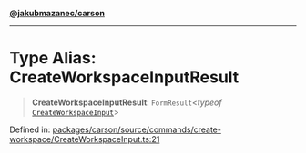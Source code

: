 [**@jakubmazanec/carson**](../README.md)

---

# Type Alias: CreateWorkspaceInputResult

> **CreateWorkspaceInputResult**: `FormResult`\<_typeof_
> [`CreateWorkspaceInput`](../functions/CreateWorkspaceInput.md)\>

Defined in:
[packages/carson/source/commands/create-workspace/CreateWorkspaceInput.ts:21](https://github.com/jakubmazanec/tools/blob/90a5050fae768000bb00b2044438762c3c8c0f98/packages/carson/source/commands/create-workspace/CreateWorkspaceInput.ts#L21)

